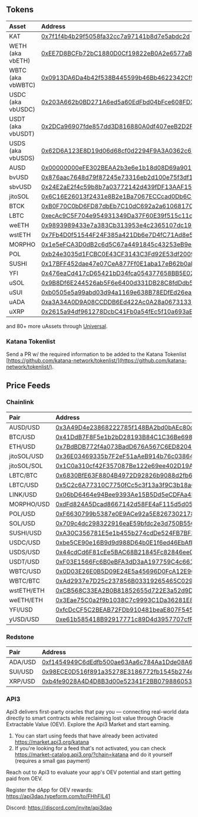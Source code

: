 ## Tokens

| Asset             | Address                                                                                                                       |
| :---------------- | :---------------------------------------------------------------------------------------------------------------------------- |
| KAT               | [0x7f1f4b4b29f5058fa32cc7a97141b8d7e5abdc2d](https://explorer.katanarpc.com/token/0x7f1f4b4b29f5058fa32cc7a97141b8d7e5abdc2d) |
| WETH (aka vbETH)  | [0xEE7D8BCFb72bC1880D0Cf19822eB0A2e6577aB62](https://explorer.katanarpc.com/token/0xEE7D8BCFb72bC1880D0Cf19822eB0A2e6577aB62) |
| WBTC (aka vbWBTC) | [0x0913DA6Da4b42f538B445599b46Bb4622342Cf52](https://explorer.katanarpc.com/token/0x0913DA6Da4b42f538B445599b46Bb4622342Cf52) |
| USDC (aka vbUSDC) | [0x203A662b0BD271A6ed5a60EdFbd04bFce608FD36](https://explorer.katanarpc.com/token/0x203A662b0BD271A6ed5a60EdFbd04bFce608FD36) |
| USDT (aka vbUSDT) | [0x2DCa96907fde857dd3D816880A0df407eeB2D2F2](https://explorer.katanarpc.com/token/0x2DCa96907fde857dd3D816880A0df407eeB2D2F2) |
| USDS (aka vbUSDS) | [0x62D6A123E8D19d06d68cf0d2294F9A3A0362c6b3](https://explorer.katanarpc.com/token/0x62D6A123E8D19d06d68cf0d2294F9A3A0362c6b3) |
| AUSD              | [0x00000000eFE302BEAA2b3e6e1b18d08D69a9012a](https://explorer.katanarpc.com/token/0x00000000eFE302BEAA2b3e6e1b18d08D69a9012a) |
| bvUSD             | [0x876aac7648d79f87245e73316eb2d100e75f3df1](https://explorer.katanarpc.com/token/0x876aac7648d79f87245e73316eb2d100e75f3df1) |
| sbvUSD            | [0x24E2aE2f4c59b8b7a03772142d439fDF13AAF15b](https://explorer.katanarpc.com/token/0x24E2aE2f4c59b8b7a03772142d439fDF13AAF15b) |
| jitoSOL           | [0x6C16E26013f2431e8B2e1Ba7067ECCcad0Db6C52](https://explorer.katanarpc.com/token/0x6C16E26013f2431e8B2e1Ba7067ECCcad0Db6C52) |
| BTCK              | [0xB0F70C0bD6FD87dbEb7C10dC692a2a6106817072](https://explorer.katanarpc.com/token/0xB0F70C0bD6FD87dbEb7C10dC692a2a6106817072) |
| LBTC              | [0xecAc9C5F704e954931349Da37F60E39f515c11c1](https://explorer.katanarpc.com/token/0xecAc9C5F704e954931349Da37F60E39f515c11c1) |
| weETH             | [0x9893989433e7a383Cb313953e4c2365107dc19a7](https://explorer.katanarpc.com/token/0x9893989433e7a383Cb313953e4c2365107dc19a7) |
| wstETH            | [0x7Fb4D0f51544F24F385a421Db6e7D4fC71Ad8e5C](https://explorer.katanarpc.com/token/0x7Fb4D0f51544F24F385a421Db6e7D4fC71Ad8e5C) |
| MORPHO            | [0x1e5eFCA3D0dB2c6d5C67a4491845c43253eB9e4e](https://explorer.katanarpc.com/token/0x1e5eFCA3D0dB2c6d5C67a4491845c43253eB9e4e) |
| POL               | [0xb24e3035d1FCBC0E43CF3143C3Fd92E53df2009b](https://explorer.katanarpc.com/token/0xb24e3035d1FCBC0E43CF3143C3Fd92E53df2009b) |
| SUSHI             | [0x17BFF452dae47e07CeA877Ff0E1aba17eB62b0aB](https://explorer.katanarpc.com/token/0x17BFF452dae47e07CeA877Ff0E1aba17eB62b0aB) |
| YFI               | [0x476eaCd417cD65421bD34fca054377658BB5E02b](https://explorer.katanarpc.com/token/0x476eaCd417cD65421bD34fca054377658BB5E02b) |
| uSOL              | [0x9B8Df6E244526ab5F6e6400d331DB28C8fdDdb55](https://explorer.katanarpc.com/token/0x9B8Df6E244526ab5F6e6400d331DB28C8fdDdb55) |
| uSUI              | [0xb0505e5a99abd03d94a1169e638B78EDfEd26ea4](https://explorer.katanarpc.com/token/0xb0505e5a99abd03d94a1169e638B78EDfEd26ea4) |
| uADA              | [0xa3A34A0D9A08CCDDB6Ed422Ac0A28a06731335aA](https://explorer.katanarpc.com/token/0xa3A34A0D9A08CCDDB6Ed422Ac0A28a06731335aA) |
| uXRP              | [0x2615a94df961278DcbC41Fb0a54fEc5f10a693aE](https://explorer.katanarpc.com/token/0x2615a94df961278DcbC41Fb0a54fEc5f10a693aE) |

and 80+ more uAssets through [Universal](https://www.universal.xyz/).

### Katana Tokenlist

Send a PR w/ the required information to be added to the Katana Tokenlist [https://github.com/katana-network/tokenlist/](https://github.com/katana-network/tokenlist/).

## Price Feeds

### Chainlink

| Pair        | Address                                                                                                                         |
| :---------- | :------------------------------------------------------------------------------------------------------------------------------ |
| AUSD/USD    | [0x3A49D4e23868222785f148BA2bd0bAEc80d36a2A](https://explorer.katanarpc.com/address/0x3A49D4e23868222785f148BA2bd0bAEc80d36a2A) |
| BTC/USD     | [0x41DdB7F8F5e1b2bD28193B84C1C36Be698dEd162](https://explorer.katanarpc.com/address/0x41DdB7F8F5e1b2bD28193B84C1C36Be698dEd162) |
| ETH/USD     | [0x7BdBDB772f4a073BadD676A567C6ED82049a8eEE](https://explorer.katanarpc.com/address/0x7BdBDB772f4a073BadD676A567C6ED82049a8eEE) |
| jitoSOL/USD | [0x36E03469335b7F2eF51aAeB914b76c038645679A](https://explorer.katanarpc.com/address/0x36E03469335b7F2eF51aAeB914b76c038645679A) |
| jitoSOL/SOL | [0x1C0a310cf42F357087Be122e69ee402D19A265dC](http://explorer.katanarpc.com/address/0x1C0a310cf42F357087Be122e69ee402D19A265dC)  |
| LBTC/BTC    | [0x6830BfE63F8804B4972D92826b9088d2fb6AFe5b](https://explorer.katanarpc.com/address/0x6830BfE63F8804B4972D92826b9088d2fb6AFe5b) |
| LBTC/USD    | [0x5C2c6A77310C7750fCc5c3f13a3f9C3b18a68d3e](https://explorer.katanarpc.com/address/0x5C2c6A77310C7750fCc5c3f13a3f9C3b18a68d3e) |
| LINK/USD    | [0x06bD6464e94Bee9393Ae15B5Dd5eCDFAa4F299C1](https://explorer.katanarpc.com/address/0x06bD6464e94Bee9393Ae15B5Dd5eCDFAa4F299C1) |
| MORPHO/USD  | [0xdFd824A5Dcad8667142d58FE4aF115d5d052f26c](https://explorer.katanarpc.com/address/0xdFd824A5Dcad8667142d58FE4aF115d5d052f26c) |
| POL/USD     | [0xF6630799b5387e0E9ACe92a5E82673021781B440](https://explorer.katanarpc.com/address/0xF6630799b5387e0E9ACe92a5E82673021781B440) |
| SOL/USD     | [0x709c4dc298322916eaE59bfdc2e3d750B55C864B](https://explorer.katanarpc.com/address/0x709c4dc298322916eaE59bfdc2e3d750B55C864B) |
| SUSHI/USD   | [0xA30C356781E5e1b455b274cdDe524FB7BF3809da](https://explorer.katanarpc.com/address/0xA30C356781E5e1b455b274cdDe524FB7BF3809da) |
| USDC/USD    | [0xbe5CE90e16B9d9d988D64b0E1f6ed46EbAfb9606](https://explorer.katanarpc.com/address/0xbe5CE90e16B9d9d988D64b0E1f6ed46EbAfb9606) |
| USDS/USD    | [0x44cdCd6F81cEe5BAC68B21845Fc82846ee09A369](https://explorer.katanarpc.com/address/0x44cdCd6F81cEe5BAC68B21845Fc82846ee09A369) |
| USDT/USD    | [0xF03E1566Fc6B0eBFA3dD3aA197759C4c6617ec78](https://explorer.katanarpc.com/address/0xF03E1566Fc6B0eBFA3dD3aA197759C4c6617ec78) |
| WBTC/USD    | [0x0D03E26E0B5D09E24E5a45696D0FcA12E9648FBB](https://explorer.katanarpc.com/address/0x0D03E26E0B5D09E24E5a45696D0FcA12E9648FBB) |
| WBTC/BTC    | [0xAd2937e7D25c237856B03319265465C0291b1895](https://explorer.katanarpc.com/address/0xAd2937e7D25c237856B03319265465C0291b1895) |
| wstETH/ETH  | [0xCB568C33EA2B0B81852655d722E3a52d9D44e7De](https://explorer.katanarpc.com/address/0xCB568C33EA2B0B81852655d722E3a52d9D44e7De) |
| weETH/ETH   | [0x3Eae75C0a2f9b1038C7c9993C1Da36281E838811](https://explorer.katanarpc.com/address/0x3Eae75C0a2f9b1038C7c9993C1Da36281E838811) |
| YFI/USD     | [0xfcDcCF5C2BEAB72FDb910481beaE807F5453686B](https://explorer.katanarpc.com/address/0xfcDcCF5C2BEAB72FDb910481beaE807F5453686B) |
| yUSD/USD    | [0xe61b585418B92917771c89D4d3957707cfFE6154](https://explorer.katanarpc.com/address/0xe61b585418B92917771c89D4d3957707cfFE6154) |

### Redstone

| Pair    | Address                                                                                                                         |
| :------ | :------------------------------------------------------------------------------------------------------------------------------ |
| ADA/USD | [0xf1454949C6dEdfb500ae63Aa6c784Aa1Dde08A6c](https://explorer.katanarpc.com/address/0xf1454949C6dEdfb500ae63Aa6c784Aa1Dde08A6c) |
| SUI/USD | [0x98ECE0D516f891a35278E3186772fb1545b274eB](https://explorer.katanarpc.com/address/0x98ECE0D516f891a35278E3186772fb1545b274eB) |
| XRP/USD | [0xb4fe9028A4D4D8B3d00e52341F2BB0798860532C](https://explorer.katanarpc.com/address/0xb4fe9028A4D4D8B3d00e52341F2BB0798860532C) |

<!-- | AUSD/USD     | [0x53bB139e962ee0AC6477F40D0352e8dAF0480b70](https://explorer.katanarpc.com/address/0x53bB139e962ee0AC6477F40D0352e8dAF0480b70) | -->
<!-- | BTC/USD      | [0xb67047eDF6204F4C81333248dA71F8387050790C](https://explorer.katanarpc.com/address/0xb67047eDF6204F4C81333248dA71F8387050790C) | -->
<!-- | ETH/USD      | [0xE94c9f9A1893f23be38A5C0394E46Ac05e8a5f8C](https://explorer.katanarpc.com/address/0xE94c9f9A1893f23be38A5C0394E46Ac05e8a5f8C) | -->
<!-- | LBTC/BTC     | [0xb9D0073aCb296719C26a8BF156e4b599174fe1d5](https://explorer.katanarpc.com/address/0xb9D0073aCb296719C26a8BF156e4b599174fe1d5) | -->
<!-- | WBTC/USD     | [0xE5E307A3aEDf4e8eF60E1bfCc9ccD477dFad93ce](https://explorer.katanarpc.com/address/0xE5E307A3aEDf4e8eF60E1bfCc9ccD477dFad93ce) | -->
<!-- | weETH/ETH    | [0xe8D9FbC10e00ecc9f0694617075fDAF657a76FB2](https://explorer.katanarpc.com/address/0xe8D9FbC10e00ecc9f0694617075fDAF657a76FB2) | -->
<!-- | weETH/USD    | [0xDd87FD0FD6F68AcB6897d05fCf31F3AB1165a49F](https://explorer.katanarpc.com/address/0xDd87FD0FD6F68AcB6897d05fCf31F3AB1165a49F) | -->
<!-- | wstETH/USD   | [0xE23eCA12D7D2ED3829499556F6dCE06642AFd990](https://explorer.katanarpc.com/address/0xE23eCA12D7D2ED3829499556F6dCE06642AFd990) | -->
<!-- | wstETH/stETH | [0x31a36CdF4465ba61ce78F5CDbA26FDF8ec361803](https://explorer.katanarpc.com/address/0x31a36CdF4465ba61ce78F5CDbA26FDF8ec361803) | -->

### API3

Api3 delivers first-party oracles that pay you — connecting real-world data directly to smart contracts while reclaiming lost value through Oracle Extractable Value (OEV). Explore the Api3 Market and start earning.

1. You can start using feeds that have already been activated https://market.api3.org/katana
2. If you're looking for a feed that's not activated, you can check https://market-catalog.api3.org/?chain=katana and do it yourself (requires a small gas payment)

Reach out to Api3 to evaluate your app's OEV potential and start getting paid from OEV.

Register the dApp for OEV rewards: https://api3dao.typeform.com/to/FHhFIL41

Discord: https://discord.com/invite/api3dao

<!--
## Sushi Pools

| Pair      | Fee   | Address                                                                                                                         |
| :-------- | :---- | :------------------------------------------------------------------------------------------------------------------------------ |
| AUSD/USDC | 0.01% | [0x02cdd2dd00e1e0900ec03267cf16e6170ff7b05b](https://explorer.katanarpc.com/address/0x02cdd2dd00e1e0900ec03267cf16e6170ff7b05b) |
| AUSD/WETH | 0.05% | [0x743faa3575cafe8eae6edb39145636f44adc6322](https://explorer.katanarpc.com/address/0x743faa3575cafe8eae6edb39145636f44adc6322) |
|           |       | [](https://explorer.katanarpc.com/address/)                                                                                     |

## Morpho Vaults

## Apps and Other Contracts
-->
